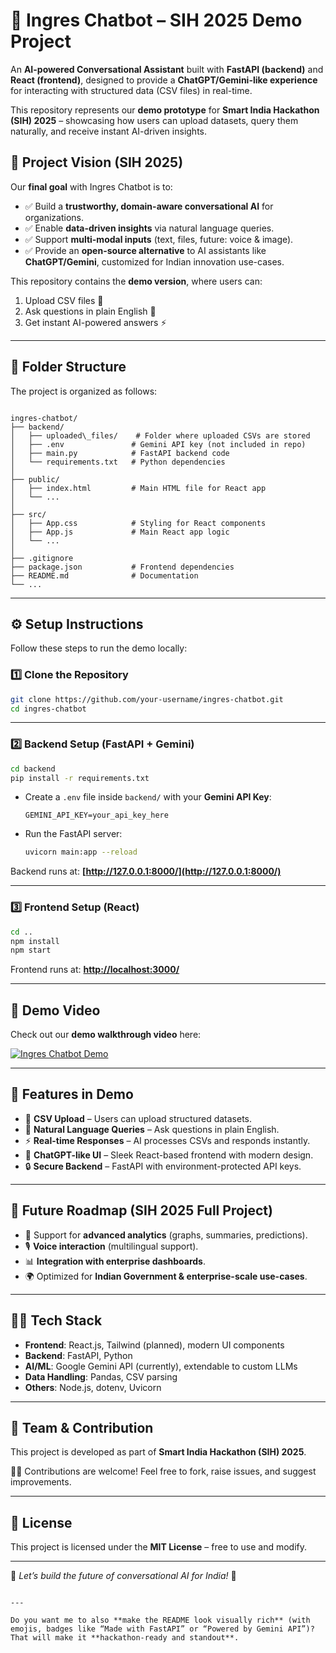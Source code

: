 # 🚀 Ingres Chatbot – SIH 2025 Demo Project

An **AI-powered Conversational Assistant** built with **FastAPI (backend)** and **React (frontend)**, designed to provide a **ChatGPT/Gemini-like experience** for interacting with structured data (CSV files) in real-time.  

This repository represents our **demo prototype** for **Smart India Hackathon (SIH) 2025** – showcasing how users can upload datasets, query them naturally, and receive instant AI-driven insights.  


## 🎯 Project Vision (SIH 2025)

Our **final goal** with Ingres Chatbot is to:  

- ✅ Build a **trustworthy, domain-aware conversational AI** for organizations.  
- ✅ Enable **data-driven insights** via natural language queries.  
- ✅ Support **multi-modal inputs** (text, files, future: voice & image).  
- ✅ Provide an **open-source alternative** to AI assistants like **ChatGPT/Gemini**, customized for Indian innovation use-cases.  

This repository contains the **demo version**, where users can:  
1. Upload CSV files 📂  
2. Ask questions in plain English 💬  
3. Get instant AI-powered answers ⚡  

---

## 📂 Folder Structure

The project is organized as follows:

```

ingres-chatbot/
├── backend/
│   ├── uploaded\_files/    # Folder where uploaded CSVs are stored
│   ├── .env               # Gemini API key (not included in repo)
│   ├── main.py            # FastAPI backend code
│   └── requirements.txt   # Python dependencies
│
├── public/
│   ├── index.html         # Main HTML file for React app
│   └── ...
│
├── src/
│   ├── App.css            # Styling for React components
│   ├── App.js             # Main React app logic
│   └── ...
│
├── .gitignore
├── package.json           # Frontend dependencies
├── README.md              # Documentation
└── ...

````

---

## ⚙️ Setup Instructions

Follow these steps to run the demo locally:

### 1️⃣ Clone the Repository
```bash
git clone https://github.com/your-username/ingres-chatbot.git
cd ingres-chatbot
````

---

### 2️⃣ Backend Setup (FastAPI + Gemini)

```bash
cd backend
pip install -r requirements.txt
```

* Create a `.env` file inside `backend/` with your **Gemini API Key**:

  ```
  GEMINI_API_KEY=your_api_key_here
  ```

* Run the FastAPI server:

  ```bash
  uvicorn main:app --reload
  ```

Backend runs at: **[http://127.0.0.1:8000/](http://127.0.0.1:8000/)**

---

### 3️⃣ Frontend Setup (React)

```bash
cd ..
npm install
npm start
```

Frontend runs at: **[http://localhost:3000/](http://localhost:3000/)**

---

## 🎥 Demo Video

Check out our **demo walkthrough video** here:

[![Ingres Chatbot Demo](https://img.youtube.com/vi/YOUR_VIDEO_ID/0.jpg)](https://www.youtube.com/watch?v=YOUR_VIDEO_ID)

---

## 🚀 Features in Demo

* 📂 **CSV Upload** – Users can upload structured datasets.
* 💬 **Natural Language Queries** – Ask questions in plain English.
* ⚡ **Real-time Responses** – AI processes CSVs and responds instantly.
* 🎨 **ChatGPT-like UI** – Sleek React-based frontend with modern design.
* 🔒 **Secure Backend** – FastAPI with environment-protected API keys.

---

## 🔮 Future Roadmap (SIH 2025 Full Project)

* 🧠 Support for **advanced analytics** (graphs, summaries, predictions).
* 🎙️ **Voice interaction** (multilingual support).
* 📊 **Integration with enterprise dashboards**.
* 🌍 Optimized for **Indian Government & enterprise-scale use-cases**.

---

## 👨‍💻 Tech Stack

* **Frontend**: React.js, Tailwind (planned), modern UI components
* **Backend**: FastAPI, Python
* **AI/ML**: Google Gemini API (currently), extendable to custom LLMs
* **Data Handling**: Pandas, CSV parsing
* **Others**: Node.js, dotenv, Uvicorn

---

## 🤝 Team & Contribution

This project is developed as part of **Smart India Hackathon (SIH) 2025**.

👨‍💻 Contributions are welcome! Feel free to fork, raise issues, and suggest improvements.

---

## 📜 License

This project is licensed under the **MIT License** – free to use and modify.

---

🌟 *Let’s build the future of conversational AI for India!* 🌟

```

---

Do you want me to also **make the README look visually rich** (with emojis, badges like “Made with FastAPI” or “Powered by Gemini API”)? That will make it **hackathon-ready and standout**.
```
